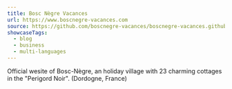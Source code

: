 ```yaml
---
title: Bosc Nègre Vacances
url: https://www.boscnegre-vacances.com
source: https://github.com/boscnegre-vacances/boscnegre-vacances.github.io
showcaseTags:
  - blog
  - business
  - multi-languages
---
```


Official wesite of Bosc-Nègre, an holiday village with 23 charming cottages in
the "Perigord Noir". (Dordogne, France)
